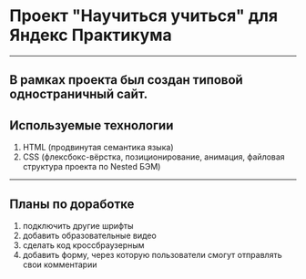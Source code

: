 # Проект "Научиться учиться" для Яндекс Практикума
------
В рамках проекта был создан типовой одностраничный сайт.
------
## Используемые технологии
1. HTML (продвинутая семантика языка)
2. CSS (флексбокс-вёрстка, позиционирование, анимация, файловая структура проекта по Nested БЭМ)
------
## Планы по доработке
1. подключить другие шрифты
2. добавить образовательные видео
3. сделать код кроссбраузерным
4. добавить форму, через которую пользователи смогут отправлять свои комментарии

